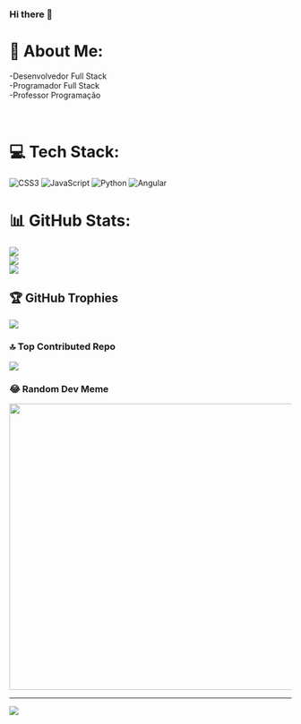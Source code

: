 ### Hi there 👋



# 💫 About Me:
-Desenvolvedor Full Stack<br>-Programador   Full Stack<br>-Professor  Programação <br><br><br>


# 💻 Tech Stack:
![CSS3](https://img.shields.io/badge/css3-%231572B6.svg?style=for-the-badge&logo=css3&logoColor=white) ![JavaScript](https://img.shields.io/badge/javascript-%23323330.svg?style=for-the-badge&logo=javascript&logoColor=%23F7DF1E) ![Python](https://img.shields.io/badge/python-3670A0?style=for-the-badge&logo=python&logoColor=ffdd54) ![Angular](https://img.shields.io/badge/angular-%23DD0031.svg?style=for-the-badge&logo=angular&logoColor=white)
# 📊 GitHub Stats:
![](https://github-readme-stats.vercel.app/api?username=Roniere-Pereira-Da-Silva&theme=radical&hide_border=false&include_all_commits=false&count_private=false)<br/>
![](https://github-readme-streak-stats.herokuapp.com/?user=Roniere-Pereira-Da-Silva&theme=radical&hide_border=false)<br/>
![](https://github-readme-stats.vercel.app/api/top-langs/?username=Roniere-Pereira-Da-Silva&theme=radical&hide_border=false&include_all_commits=false&count_private=false&layout=compact)

## 🏆 GitHub Trophies
![](https://github-profile-trophy.vercel.app/?username=Roniere-Pereira-Da-Silva&theme=chalk&no-frame=false&no-bg=false&margin-w=4)

### 🔝 Top Contributed Repo
![](https://github-contributor-stats.vercel.app/api?username=Roniere-Pereira-Da-Silva&limit=5&theme=tokyonight&combine_all_yearly_contributions=true)

### 😂 Random Dev Meme
<img src="https://rm.up.railway.app/" width="512px"/>

---
[![](https://visitcount.itsvg.in/api?id=Roniere-Pereira-Da-Silva&icon=0&color=0)](https://visitcount.itsvg.in)

<!-- Proudly created with GPRM ( https://gprm.itsvg.in ) -->
